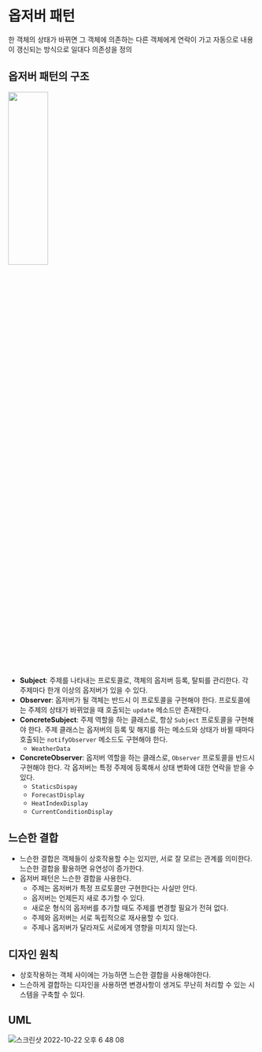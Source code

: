 # 옵저버 패턴

<aside>
한 객체의 상태가 바뀌면 그 객체에 의존하는 다른 객체에게 연락이 가고 자동으로 내용이 갱신되는 방식으로 일대다 의존성을 정의

</aside>

## 옵저버 패턴의 구조

<img src="https://user-images.githubusercontent.com/52197436/197337207-a8bdf739-3be4-4598-96b3-360f6ce59c06.png" width="40%" height="30%"></img>

- **Subject**:
주제를 나타내는 프로토콜로, 객체의 옵저버 등록, 탈퇴를 관리한다.
각 주제마다 한개 이상의 옵저버가 있을 수 있다.
- **Observer**: 옵저버가 될 객체는 반드시 이 프로토콜을 구현해야 한다.
프로토콜에는 주제의 상태가 바뀌었을 때 호출되는 `update` 메소드만 존재한다.
- **ConcreteSubject**: 주제 역할을 하는 클래스로, 항상 `Subject` 프로토콜을 구현해야 한다.
주제 클래스는 옵저버의 등록 및 해지를 하는 메소드와 상태가 바뀔 때마다 호출되는 `notifyObserver` 메소드도 구현해야 한다.
    - `WeatherData`
- **ConcreteObserver**: 옵저버 역할을 하는 클래스로, `Observer` 프로토콜을 반드시 구현해야 한다.
각 옵저버는 특정 주제에 등록해서 상태 변화에 대한 연락을 받을 수 있다.
    - `StaticsDispay`
    - `ForecastDisplay`
    - `HeatIndexDisplay`
    - `CurrentConditionDisplay`

## 느슨한 결합

- 느슨한 결합은 객체들이 상호작용할 수는 있지만, 서로 잘 모르는 관계를 의미한다. 느슨한 결합을 활용하면 유연성이 증가한다.
- 옵저버 패턴은 느슨한 결합을 사용한다.
    - 주제는 옵저버가 특정 프로토콜만 구현한다는 사실만 안다.
    - 옵저버는 언제든지 새로 추가할 수 있다.
    - 새로운 형식의 옵저버를 추가할 때도 주제를 변경할 필요가 전혀 없다.
    - 주제와 옵저버는 서로 독립적으로 재사용할 수 있다.
    - 주제나 옵저버가 달라져도 서로에게 영향을 미치지 않는다.

## 디자인 원칙

- 상호작용하는 객체 사이에는 가능하면 느슨한 결합을 사용해야한다.
- 느슨하게 결합하는 디자인을 사용하면 변경사항이 생겨도 무난히 처리할 수 있는 시스템을 구축할 수 있다.


## UML

![스크린샷 2022-10-22 오후 6 48 08](https://user-images.githubusercontent.com/52197436/197338057-25f7b097-687d-497e-978c-5b12889d8aef.png)

